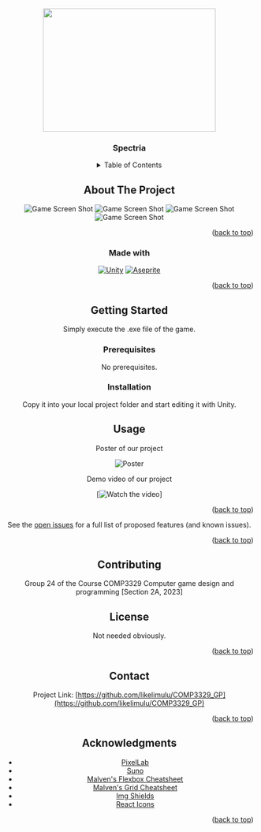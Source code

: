 <a name="readme-top"></a>

<!-- PROJECT LOGO -->
<br />
<div align="center">
    <img src="https://upload.cc/i1/2024/05/03/kqzKNd.png"  width="350" height="250">
  </a>

<h3 align="center">Spectria</h3>

<!-- TABLE OF CONTENTS -->
<details>
  <summary>Table of Contents</summary>
  <ol>
    <li>
      <a href="#about-the-project">About The Project</a>
      <ul>
        <li><a href="#built-with">Built With</a></li>
      </ul>
    </li>
    <li>
      <a href="#getting-started">Getting Started</a>
      <ul>
        <li><a href="#prerequisites">Prerequisites</a></li>
        <li><a href="#installation">Installation</a></li>
      </ul>
    </li>
    <li><a href="#usage">Usage</a></li>
    <li><a href="#contributing">Contributing</a></li>
    <li><a href="#license">License</a></li>
    <li><a href="#contact">Contact</a></li>
    <li><a href="#acknowledgments">Acknowledgments</a></li>
  </ol>
</details>



<!-- ABOUT THE PROJECT -->
## About The Project
![Game Screen Shot](https://upload.cc/i1/2024/05/03/c7AKWi.png )
![Game Screen Shot](https://upload.cc/i1/2024/05/03/GcHQaE.png)
![Game Screen Shot](https://upload.cc/i1/2024/05/03/RmMH5N.png)
![Game Screen Shot](https://upload.cc/i1/2024/05/03/3khA9I.png)
<p align="right">(<a href="#readme-top">back to top</a>)</p>

### Made with 

[![Unity](https://img.shields.io/badge/unity-%23000000.svg?style=for-the-badge&logo=unity&logoColor=white)](https://unity3d.com)
[![Aseprite](https://img.shields.io/badge/Aseprite-FFFFFF?style=for-the-badge&logo=Aseprite&logoColor=#7D929E)](www.aseprite.org)
<p align="right">(<a href="#readme-top">back to top</a>)</p>

<!-- GETTING STARTED -->
## Getting Started

Simply execute the .exe file of the game.

### Prerequisites

No prerequisites.

### Installation

Copy it into your local project folder and start editing it with Unity.

<!-- USAGE EXAMPLES -->
## Usage

Poster of our project

![Poster](https://upload.cc/i1/2024/05/03/tum1DU.png)

Demo video of our project

[![Watch the video](https://drive.google.com/file/d/1zANYQdvd6FnMfxFfIAajpOziEJZOFdGS/view?usp=sharing)]

<p align="right">(<a href="#readme-top">back to top</a>)</p>


See the [open issues](https://github.com/likelimulu/COMP3329_GP/blob/main/OpenIssues.md) for a full list of proposed features (and known issues).

<p align="right">(<a href="#readme-top">back to top</a>)</p>



<!-- CONTRIBUTING -->
## Contributing

Group 24 of the Course COMP3329 Computer game design and programming [Section 2A, 2023]



<!-- LICENSE -->
## License

Not needed obviously.

<p align="right">(<a href="#readme-top">back to top</a>)</p>



<!-- CONTACT -->
## Contact

Project Link: [https://github.com/likelimulu/COMP3329_GP](https://github.com/likelimulu/COMP3329_GP)

<p align="right">(<a href="#readme-top">back to top</a>)</p>



<!-- ACKNOWLEDGMENTS -->
## Acknowledgments

* [PixelLab](https://www.pixellab.ai/)
* [Suno](https://suno.com/)
* [Malven's Flexbox Cheatsheet](https://flexbox.malven.co/)
* [Malven's Grid Cheatsheet](https://grid.malven.co/)
* [Img Shields](https://shields.io)
* [React Icons](https://react-icons.github.io/react-icons/search)

<p align="right">(<a href="#readme-top">back to top</a>)</p>
